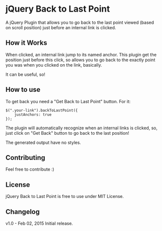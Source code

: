 # jQuery Back to Last Point

A jQuery Plugin that allows you to go back to the last point viewed (based on scroll position) just before an internal link is clicked.


## How it Works

When clicked, an internal link jump to its named anchor.
This plugin get the position just before this click, so allows you to go back to the exactly point you was when you clicked on the link, basically.

It can be useful, so!


## How to use

To get back you need a "Get Back to Last Point" button. For it:

````
$(".your-link").backToLastPoint({
	justAnchors: true
});

````

The plugin will automatically recognize when an internal links is clicked, so, just click on "Get Back" button to go back to the last position!

The generated output have no styles.


## Contributing

Feel free to contribute :)


## License

jQuery Back to Last Point is free to use under MIT License.


## Changelog

v1.0 - Feb 02, 2015
Initial release.